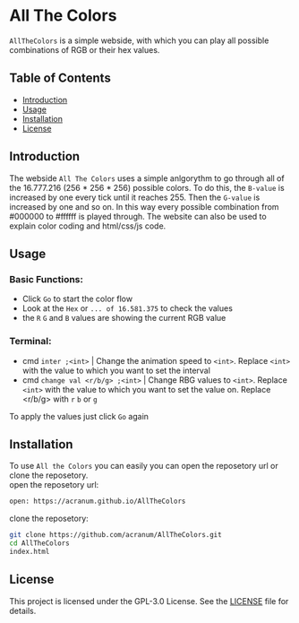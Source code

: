 # All The Colors

`AllTheColors` is a simple webside, with which you can play all possible combinations of RGB or their hex values. 

## Table of Contents

- [Introduction](#introduction)
- [Usage](#usage)
- [Installation](#installation)
- [License](#license)
## Introduction
The webside `All The Colors` uses a simple anlgorythm to go through all of the 16.777.216 (256 * 256 * 256) possible colors. To do this, the `B-value` is increased by one every tick until it reaches 255. Then the `G-value` is increased by one and so on. In this way every possible combination from #000000 to #ffffff is played through. The website can also be used to explain color coding and html/css/js code.

## Usage
### Basic Functions: 

+ Click `Go` to start the color flow
+ Look at the `Hex` or `... of 16.581.375` to check the values
+ the `R` `G` and `B` values are showing the current RGB value

### Terminal:

+ cmd `inter ;<int>` | Change the animation speed to `<int>`. Replace `<int>` with the value to which you want to set the interval
+ cmd `change val <r/b/g> ;<int>` | Change RBG values to `<int>`. Replace `<int>` with the value to which you want to set the value on. Replace <r/b/g> with `r` `b` or `g`

To apply the values just click `Go` again

## Installation

To use `All the Colors` you can easily you can open the reposetory url or clone the reposetory. <br>
open the reposetory url:

```bash
open: https://acranum.github.io/AllTheColors
```
clone the reposetory:
```bash
git clone https://github.com/acranum/AllTheColors.git
cd AllTheColors
index.html
```

## License
This project is licensed under the GPL-3.0 License. See the [LICENSE](https://github.com/acranum/AllTheColors/blob/main/LICENSE) file for details.

